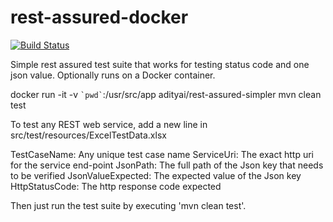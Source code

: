# rest-assured-docker
[![Build Status](http://circleci-badges-max.herokuapp.com/img/adityai/rest-assured-simpler?token=)](https://circleci.com/gh/adityai/rest-assured-simpler)

Simple rest assured test suite that works for testing status code and one json value. Optionally runs on a Docker container.

docker run -it -v `` `pwd` ``:/usr/src/app adityai/rest-assured-simpler mvn clean test

To test any REST web service, add a new line in src/test/resources/ExcelTestData.xlsx

TestCaseName: Any unique test case name
ServiceUri:	The exact http uri for the service end-point
JsonPath: The full path of the Json key that needs to be verified
JsonValueExpected: The expected value of the Json key
HttpStatusCode: The http response code expected

Then just run the test suite by executing 'mvn clean test'.
